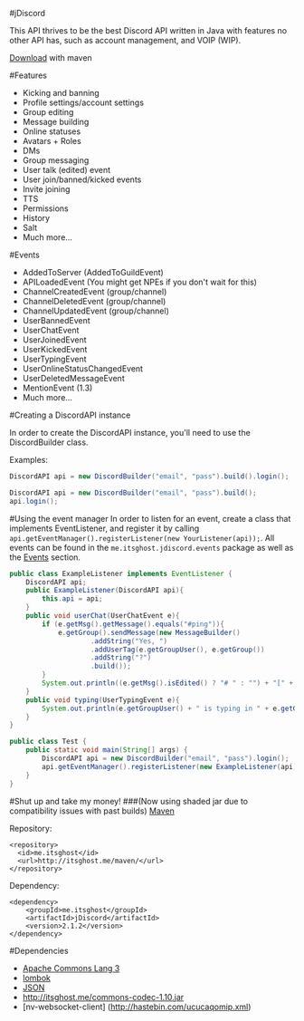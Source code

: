 #jDiscord

This API thrives to be the best Discord API written in Java with features no other API has, such as account management, and VOIP (WIP).

[Download](#shut-up-and-take-my-money) with maven

#Features
- Kicking and banning
- Profile settings/account settings
- Group editing
- Message building
- Online statuses
- Avatars + Roles
- DMs
- Group messaging
- User talk (edited) event
- User join/banned/kicked events
- Invite joining
- TTS
- Permissions
- History
- Salt
- Much more...


#Events
- AddedToServer       (AddedToGuildEvent)
- APILoadedEvent      (You might get NPEs if you don't wait for this)
- ChannelCreatedEvent (group/channel)
- ChannelDeletedEvent (group/channel)
- ChannelUpdatedEvent (group/channel)
- UserBannedEvent
- UserChatEvent
- UserJoinedEvent
- UserKickedEvent
- UserTypingEvent
- UserOnlineStatusChangedEvent
- UserDeletedMessageEvent
- MentionEvent (1.3)
- Much more...



#Creating a DiscordAPI instance

In order to create the DiscordAPI instance, you'll need to use the DiscordBuilder class.

Examples:
```java
DiscordAPI api = new DiscordBuilder("email", "pass").build().login();

DiscordAPI api = new DiscordBuilder("email", "pass").build();
api.login();
```

#Using the event manager
In order to listen for an event, create a class that implements EventListener, and register it by calling `api.getEventManager().registerListener(new YourListener(api));`. All events can be found in the `me.itsghost.jdiscord.events` package as well as the [Events](#events) section.

```java
public class ExampleListener implements EventListener {
    DiscordAPI api;
    public ExampleListener(DiscordAPI api){
        this.api = api;
    }
    public void userChat(UserChatEvent e){
        if (e.getMsg().getMessage().equals("#ping")){
            e.getGroup().sendMessage(new MessageBuilder()
                    .addString("Yes, ")
                    .addUserTag(e.getGroupUser(), e.getGroup())
                    .addString("?")
                    .build());
        }
        System.out.println((e.getMsg().isEdited() ? "# " : "") + "[" + e.getGroup().getName() + "] " + e.getGroupUser() + " > " + e.getMsg().getMessage());
    }
    public void typing(UserTypingEvent e){
        System.out.println(e.getGroupUser() + " is typing in " + e.getGroup());
    }
}

public class Test {
    public static void main(String[] args) {
        DiscordAPI api = new DiscordBuilder("email", "pass").login();
        api.getEventManager().registerListener(new ExampleListener(api)); //Register listener
    }
}
```
#Shut up and take my money!
###(Now using shaded jar due to compatibility issues with past builds)
[Maven](http://itsghost.me/maven)


Repository:
```
<repository>
  <id>me.itsghost</id>
  <url>http://itsghost.me/maven/</url>
</repository>
```
Dependency:
```
<dependency>
    <groupId>me.itsghost</groupId>
    <artifactId>jDiscord</artifactId>
    <version>2.1.2</version>
</dependency>
```


#Dependencies
- [Apache Commons Lang 3](https://commons.apache.org/proper/commons-lang/)
- [lombok](https://projectlombok.org/)
- [JSON](http://www.json.org/java/)
- http://itsghost.me/commons-codec-1.10.jar
- [nv-websocket-client] (http://hastebin.com/ucucaqomip.xml)
